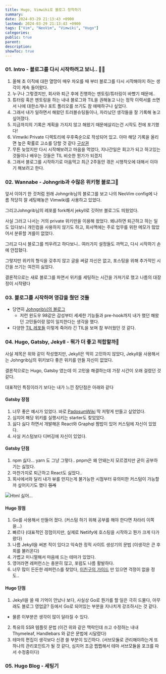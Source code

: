 ```yaml
---
title: Hugo, Vimwiki로 블로그 정착하기 
summary: 
date: 2024-03-29 21:13:43 +0900
lastmod: 2024-03-29 21:13:43 +0900
tags: ["Vim", "NeoVim", "Vimwiki", "Hugo"] 
categories: 
public: true
parent: 
description: 
showToc: true
---
```


### 01. Intro - 블로그를 다시 시작하려고 보니.. 👋🏼

1. 올해 초 이직에 대한 열망이 매우 차오를 때 부터 블로그를 다시 시작해야지 하는 생각이 계속 들어왔다.
2. 누구나 그렇겠지만, 회사와 퇴근 후에 진행하는 멘토링/튜터링이 바빴기 때문에..
3. 튜터링 혹은 멘토링을 하는 내내 블로그와 TIL을 권해놓고 나는 정작 이력서를 쓰면서 나에 대한소개나 포트 폴리오를 쓰기도 참 애매하구나 싶었다.
4. 그래서 내가 일하면서 해왔던 트러블슈팅들이나, 자라났던 생각들을 잘 기록해 놓고 싶어졌다.
5. 지금까지의 기록은 계획을 가지지 않고 해왔기 때문에살리는건 시작도 전에 포기했다!
6. Vimwiki Private 디렉토리에 우후죽순으로 작성되어 있고. 아마 해당 기록을 올리면 높은 확률로 고소를 당할 것 같다 [구상권](https://ko.wikipedia.org/wiki/%EA%B5%AC%EC%83%81%EA%B6%8C)
7. 무튼 늦었지만 다시 시작해보려고 마음을 먹었다, 지나간일은 회고가 되고 하고있는 것들이나 배우는 것들은 TIL 비슷한 뭔가가 되겠지
8. 그래서 블로그를 시작하기로 마음먹고 최근 2주동안 겪은 시행착오에 대해서 이야기 해보려고 한다.


### 02. Wannabe - Johngrib과 수많은 위키형 블로그🚀

앞서 이야기 한 것처럼 원래 Johngrib님의 블로그를 보고 나의 NeoVim config에 나름 적당히 잘 세팅해놓은 Vimwiki를 사용하고 있었다.

그리고Johngrib님의 레포를 fork해서 jekyll로 깃허브 블로그도 띄웠었다.

사실 그러고 나서는 거의 private 위키만을 이용해 왔었다. 왜냐하면 퇴근하고 하는 일도 있다보니 개인컴을 사용하지 않기도 하고, 회사맥에는 주로 업무를 위한 메모가 많았어서 분류할 겨를이 없었다.

그리고 다시 블로그를 띄우려고 하다보니.. 여러가지 설정들도 까먹고, 다시 시작하기 손에 안잡혔다.

그렇지만 위키의 형식을 갖추지 않고 글을 써갈 자신은 없고, 포스팅을 위해 추가적인 시간을 쓰기는 여전히 싫었다.

결론적으로는 새로 블로그를 파면서 위키를 세팅하는 시간을 가져기로 했고 나름의 대장정이 시작됐다

### 03. 블로그를 시작하며 영감을 줬던 것들

- 당연히 [Johngrib님의 블로그](https://johngrib.github.io/wiki/links/2023/)
  - 저런 윈도우 98같은 감성부터 세세한 기능들과 pre-hook까지 내가 했던 해왔던 고민들이랑 많이 일치한다는 생각을 했다.
- 다양한 [TIL 레포들](https://github.com/jbranchaud/til) 이렇게 죽어라 긴 TIL을 보며 참 부러웠던 것 같다.


### 04. Hugo, Gatsby, Jekyll - 뭐가 더 좋고 적합할까🤔

사실 제목은 위와 같이 작성했지만, Jekyll은 딱히 고민하지 않았다, Jekyll을 사용해서는 Johngrib님의 위키보다 좋은 위키를 만들 자신이 없었다.

결론적으로는 Hugo, Gatsby 였는데 이 고민을 해결하는데 가장 시간이 오래 걸렸던 것 같다.

대표적인 특징이라기 보다는 내가 느낀 장단점은 아래와 같다

#### Gatsby 장점
1. 너무 좋은 예시가 있었다. 바로 [PadosumWiki](https://www.padosum.dev/wiki/wiki-index/) 딱 저렇게 만들고 싶었었다.
2. 심지어 해당 위키를 실행시키는 starter도 찾았었다.
3. 싫다 싫다 하면서 개발해온 React와 Graphql 짬밥이 있어 커스텀에 자신이 있었다.
4. 사실 커스텀보다 디버깅에 자신이 있었다.


#### Gatsby 단점
1. npm 싫다... yarn 도 그냥 그렇다.. pnpm은 왜 안돼는지 모르겠지만 굳이 공부하기는 싫었다.
2. 마찬가지로 퇴근하고 React도 싫었다..
3. 회사에서와 달리 내가 뷰를 만지는게 불가능한 시점부터 유의미한 커스텀이 가능할까 싶어지기도 했다 ~~핑계~~


![Html 싫어...](https://pbs.twimg.com/amplify_video_thumb/1624255516141838339/img/Ii1_-D1Fh2lFgt5u.jpg)

#### Hugo 장점

1. Go를 사용해서 만들어 졌다. (커스텀 하기 위해 공부를 해야 한다면 차라리 이쪽을...)
2. 빠르다 (대표적인 장점이지만, 실제로 Netlify에 호스팅을 시작하고 뭔가 크게 다가왔다)
3. 나름 Jekyll을 써본 적이 있다고 익숙한 정적 사이트 생성기의 문법 (이생각은 큰 후회를 불러온다)
4. 가볍고 미니멀해서 마음에 드는 테마가 있었다.
5. 영어라면 레퍼런스는 충분히 많고, 포럼도 나름 활발하다.
6. 너무 많이 든든한 레퍼런스를 찾았다, [이친구의 가이드](https://kyxie.github.io/en/blog/tech/papermod/#modify-the-global-font) 만 있으면 걱정이 없을 정도..


#### Hugo 단점

1. Jekyll을 쓸 때 기억이 안났나 보다, 사실상 Go로 뭔가를 할 일은 극히 드물다, 아무래도 블로그 영업글? 등에서 Go로 되어있는 부분을 지나치게 강조하시는 것 같다.
  - 물론 이부분은 생각이 많이 달라질 수 있다.
2. 특유의 SSR 템플릿 문법 (이건 위와 같은 맥락인데 쓰고 수정하는 내내 Thymeleaf, Handlebars 와 같은 문법에 시달렸다)
3. 테마의 편집이 생각보다 신경 쓸 부분이 있긴하다. (서브모듈로 관리해야하는게 또 하나의 관리포인트가 될 것 같다, 심지어 조금 찝찝해서 테마 서브모듈을 포크를 따서 수정중이다)


### 05. Hugo Blog - 세팅기

